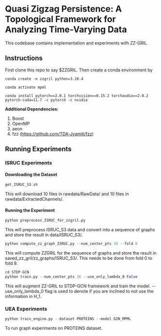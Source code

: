 # Quasi Zigzag Persistence: A Topological Framework for Analyzing Time-Varying Data

This codebase contains implementation and experiments with ZZ-GRIL. 


## Instructions
First clone this repo to say $ZZGRIL. Then create a conda environment by

    conda create -n zzgril python=3.10.4
    
    conda activate mpml

    conda install pytorch==2.0.1 torchvision==0.15.2 torchaudio==2.0.2 pytorch-cuda=11.7 -c pytorch -c nvidia    
    

**Additional Dependencies:**

1. Boost
2. OpenMP
3. aeon
4. fzz (https://github.com/TDA-Jyamiti/fzz)

## Running Experiments

### ISRUC Experiments
#### Downloading the Dataset
```python
get_ISRUC_S3.sh
```
This will download 10 files in rawdata/RawData/ and 10 files in rawdata/ExtractedChannels/.

#### Running the Experiment
```python
python preprocess_ISRUC_for_zzgril.py
```
This will preprocess ISRUC_S3 data and convert into a sequence of graphs and store the result in data/ISRUC_S3/.
```python
python compute_zz_graph_ISRUC.py --num_center_pts 36 --fold 0
```
This will compute ZZGRIL for the sequence of graphs and store the result in saved_zz_gril/zz_graphs/ISRUC_S3/. This needs to be done from fold 0 to fold 9.
```python
cd STDP-GCN
python train.py --num_center_pts 36 --use_only_lambda_0 False
```
This will augment ZZ-GRIL to STDP-GCN framework and train the model. --use_only_lambda_0 flag is used to denote if you are inclined to not use the information in H_1.

### UEA Experiments
```python
python train_engine.py --dataset PROTEINS --model GIN_MPML
```
To run graph experiments on PROTEINS dataset.



